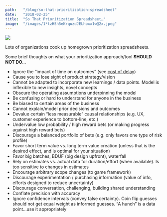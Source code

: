 ```yaml
---
path:	"/blog/so-that-prioritization-spreadsheet"
date:	"2018-02-25"
title:	"So That Prioritization Spreadsheet…"
image:	"/images/1*tzHSh5eKrquzdJELhoxx1w@2x.jpeg"
---
```


![](/images/1*tzHSh5eKrquzdJELhoxx1w@2x.jpeg)

Lots of organizations cook up homegrown prioritization spreadsheets.

Some brief thoughts on what your prioritization approach/tool **SHOULD NOT DO**…

* Ignore the “impact of time on outcomes” (see [cost of delay](http://blackswanfarming.com/cost-of-delay/))
* Cause you to lose sight of product strategy/vision
* Cannot be adapted to incorporate new learnings / data points. Model is inflexible to new insights, novel concepts
* Obscure the operating assumptions underpinning the model
* Be confusing or hard to understand for anyone in the business
* Be biased to certain areas of the business
* Cannot explain/model prior decisions and outcomes
* Devalue certain “less measurable” causal relationships (e.g. UX, customer experience to bottom-line, etc.)
* Undervalue low probability / high reward bets (or making progress against high reward bets)
* Discourage a balanced portfolio of bets (e.g. only favors one type of risk profile)
* Favor short term value vs. long term value creation (unless that is the desired effect, and is optimal for your situation)
* Favor big batches, BDUF (big design upfront), waterfall
* Rely on estimates vs. actual data for duration/effort (when available). Is too sensitive to changes in estimates
* Encourage arbitrary scope changes (to game framework)
* Discourage experimentation / purchasing information (value of info, efforts designed to reduce uncertainty)
* Discourage conversation, challenging, building shared understanding
* Conflate precision with accuracy
* Ignore confidence intervals (convey false certainty). Coin flip guesses should not get equal weight as informed guesses. “A hunch” is a data point…use it appropriately
